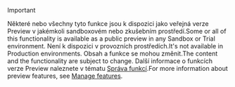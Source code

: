 > [!IMPORTANT]
> <span data-ttu-id="4c53e-101">Některé nebo všechny tyto funkce jsou k dispozici jako veřejná verze Preview v jakémkoli sandboxovém nebo zkušebním prostředí.</span><span class="sxs-lookup"><span data-stu-id="4c53e-101">Some or all of this functionality is available as a public preview in any Sandbox or Trial environment.</span></span> <span data-ttu-id="4c53e-102">Není k dispozici v provozních prostředích.</span><span class="sxs-lookup"><span data-stu-id="4c53e-102">It's not available in Production environments.</span></span> <span data-ttu-id="4c53e-103">Obsah a funkce se mohou změnit.</span><span class="sxs-lookup"><span data-stu-id="4c53e-103">The content and the functionality are subject to change.</span></span> <span data-ttu-id="4c53e-104">Další informace o funkcích verze Preview naleznete v tématu [Správa funkcí](../hr-admin-manage-features.md).</span><span class="sxs-lookup"><span data-stu-id="4c53e-104">For more information about preview features, see [Manage features](../hr-admin-manage-features.md).</span></span>
